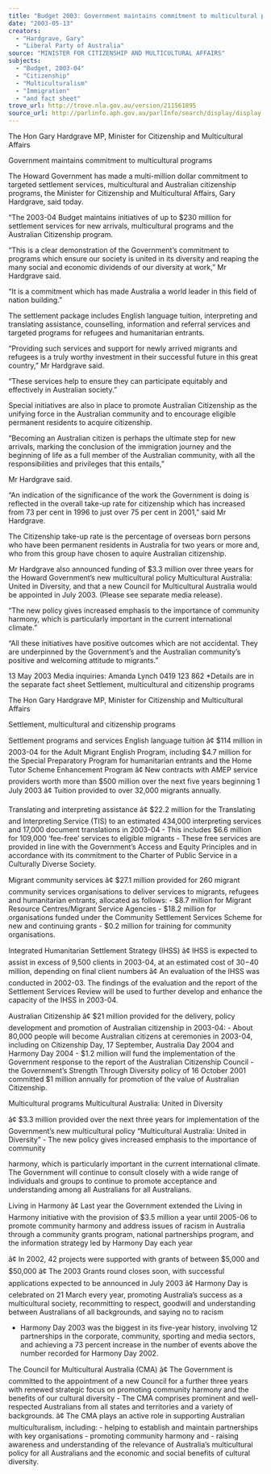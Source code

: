```yaml
---
title: "Budget 2003: Government maintains commitment to multicultural programs [and fact sheet] Settlement, multicultural and citizenship programs."
date: "2003-05-13"
creators:
  - "Hardgrave, Gary"
  - "Liberal Party of Australia"
source: "MINISTER FOR CITIZENSHIP AND MULTICULTURAL AFFAIRS"
subjects:
  - "Budget, 2003-04"
  - "Citizenship"
  - "Multiculturalism"
  - "Immigration"
  - "and fact sheet"
trove_url: http://trove.nla.gov.au/version/211561895
source_url: http://parlinfo.aph.gov.au/parlInfo/search/display/display.w3p;query=Id%3A%22media/pressrel/7ZA96%22
---
```


 The Hon Gary Hardgrave MP, Minister for Citizenship and Multicultural Affairs   

 

 Government maintains commitment to multicultural programs   

 

 The Howard Government has made a multi-million dollar commitment to targeted  settlement services, multicultural and Australian citizenship programs, the Minister  for Citizenship and Multicultural Affairs, Gary Hardgrave, said today.   

 “The 2003-04 Budget maintains initiatives of up to $230 million for settlement services  for new arrivals, multicultural programs and the Australian Citizenship program.   

 “This is a clear demonstration of the Government’s commitment to programs which  ensure our society is united in its diversity and reaping the many social and economic  dividends of our diversity at work,” Mr Hardgrave said.    

 “It is a commitment which has made Australia a world leader in this field of nation  building.”   

 The settlement package includes English language tuition, interpreting and translating  assistance, counselling, information and referral services and targeted programs for  refugees and humanitarian entrants.   

 “Providing such services and support for newly arrived migrants and refugees is a truly  worthy investment in their successful future in this great country,” Mr Hardgrave said.   

 “These services help to ensure they can participate equitably and effectively in Australian  society.”   

 Special initiatives are also in place to promote Australian Citizenship as the unifying  force in the Australian community and to encourage eligible permanent residents to  acquire citizenship.   

 “Becoming an Australian citizen is perhaps the ultimate step for new arrivals, marking  the conclusion of the immigration journey and the beginning of life as a full member of  the Australian community, with all the responsibilities and privileges that this entails,” 

 Mr Hardgrave said.   

 “An indication of the significance of the work the Government is doing is reflected in the  overall take-up rate for citizenship which has increased from 73 per cent in 1996 to just  over 75 per cent in 2001,” said Mr Hardgrave.   

 The Citizenship take-up rate is the percentage of overseas born persons who have been  permanent residents in Australia for two years or more and, who from this group have  chosen to aquire Australian citizenship. 

 

 Mr Hardgrave also announced funding of $3.3 million over three years for the Howard  Government’s new multicultural policy Multicultural Australia: United in Diversity, and  that a new Council for Multicultural Australia would be appointed in July 2003. (Please  see separate media release).   

 “The new policy gives increased emphasis to the importance of community harmony,  which is particularly important in the current international climate.”   

 “All these initiatives have positive outcomes which are not accidental. They are  underpinned by the Government’s and the Australian community’s positive and  welcoming attitude to migrants.”   

 

 13 May 2003  Media inquiries: Amanda Lynch 0419 123 862  *Details are in the separate fact sheet Settlement, multicultural and citizenship programs   

 The Hon Gary Hardgrave MP, Minister for Citizenship and Multicultural Affairs   

 

 Settlement, multicultural and citizenship programs   

 Settlement programs and services  English language tuition  â¢ $114 million in 2003-04 for the Adult Migrant English Program, including $4.7  million for the Special Preparatory Program for humanitarian entrants and the Home  Tutor Scheme Enhancement Program  â¢ New contracts with AMEP service providers worth more than $500 million over the  next five years beginning 1 July 2003  â¢ Tuition provided to over 32,000 migrants annually.   

 Translating and interpreting assistance  â¢ $22.2 million for the Translating and Interpreting Service (TIS) to an estimated  434,000 interpreting services and 17,000 document translations in 2003-04  - This includes $6.6 million for 109,000 ‘fee-free’ services to eligible migrants  - These free services are provided in line with the Government’s Access and Equity  Principles and in accordance with its commitment to the Charter of Public Service in a  Culturally Diverse Society. 

 

 Migrant community services  â¢ $27.1 million provided for 260 migrant community services organisations to deliver  services to migrants, refugees and humanitarian entrants, allocated as follows:  - $8.7 million for Migrant Resource Centres/Migrant Service Agencies  - $18.2 million for organisations funded under the Community Settlement Services  Scheme for new and continuing grants  - $0.2 million for training for community organisations. 

 

 Integrated Humanitarian Settlement Strategy (IHSS)  â¢ IHSS is expected to assist in excess of 9,500 clients in 2003-04, at an estimated cost  of $30-$40 million, depending on final client numbers  â¢ An evaluation of the IHSS was conducted in 2002-03. The findings of the evaluation  and the report of the Settlement Services Review will be used to further develop and  enhance the capacity of the IHSS in 2003-04.   

 Australian Citizenship  â¢ $21 million provided for the delivery, policy development and promotion of  Australian citizenship in 2003-04:  - About 80,000 people will become Australian citizens at ceremonies in 2003-04,  including on Citizenship Day, 17 September, Australia Day 2004 and Harmony Day  2004  - $1.2 million will fund the implementation of the Government response to the report  of the Australian Citizenship Council  - the Government’s Strength Through Diversity policy of 16 October 2001 committed  $1 million annually for promotion of the value of Australian Citizenship.   

 Multicultural programs  Multicultural Australia: United in Diversity 

 â¢ $3.3 million provided over the next three years for implementation of the  Government’s new multicultural policy “Multicultural Australia: United in  Diversity”  - The new policy gives increased emphasis to the importance of community 

 harmony, which is particularly important in the current international climate.  The Government will continue to consult closely with a wide range of  individuals and groups to continue to promote acceptance and understanding  among all Australians for all Australians.   

 Living in Harmony  â¢ Last year the Government extended the Living in Harmony initiative with the  provision of $3.5 million a year until 2005-06 to promote community harmony and  address issues of racism in Australia through a community grants program, national  partnerships program, and the information strategy led by Harmony Day each year   

 â¢ In 2002, 42 projects were supported with grants of between $5,000 and $50,000  â¢ The 2003 Grants round closes soon, with successful applications expected to be  announced in July 2003  â¢ Harmony Day is celebrated on 21 March every year, promoting Australia’s success  as a multicultural society, recommitting to respect, goodwill and understanding  between Australians of all backgrounds, and saying no to racism 

 - Harmony Day 2003 was the biggest in its five-year history, involving 12  partnerships in the corporate, community, sporting and media sectors, and  achieving a 73 percent increase in the number of events above the number  recorded for Harmony Day 2002.   

 The Council for Multicultural Australia (CMA)  â¢ The Government is committed to the appointment of a new Council for a further  three years with renewed strategic focus on promoting community harmony and the  benefits of our cultural diversity   - The CMA comprises prominent and well-respected Australians from all states and  territories and a variety of backgrounds.  â¢ The CMA plays an active role in supporting Australian multiculturalism, including:  - helping to establish and maintain partnerships with key organisations  - promoting community harmony and  - raising awareness and understanding of the relevance of Australia’s multicultural  policy for all Australians and the economic and social benefits of cultural diversity. 

